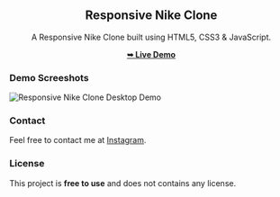<div align="center">
  
 
  <br />

  <h2 align="center">Responsive Nike Clone</h2>

  A Responsive Nike Clone built using HTML5, CSS3 & JavaScript.

  <a href="other-assets/Demo.png"><strong>➥ Live Demo</strong></a>

</div>

### Demo Screeshots

![Responsive Nike Clone Desktop Demo](./assets/Responsive-Ecommerce-Website.png "Desktop Demo")


### Contact

Feel free to contact me at [Instagram](https://www.instagram.com/harsh__aditya).

### License

This project is **free to use** and does not contains any license.
